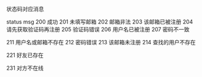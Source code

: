 状态码对应消息

status      msg
200         成功
201         未填写邮箱
202         邮箱非法
203         该邮箱已被注册
204         请先获取验证码再注册
205         验证码错误
206         用户名已被注册
207         密码不一致

211         用户名或邮箱不存在
212         密码错误
213         该邮箱未注册
214         查找的用户不存在

221         好友已存在

231         对方不在线